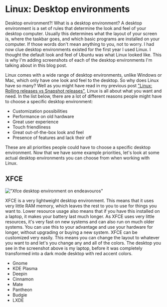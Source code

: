 # Linux: Desktop environments
Desktop environment?! What is a desktop environment? A desktop environment is a set of rules that determine the look and feel of your desktop computer. Usually this determines what the layout of your screen is, where the taskbar goes, and which basic programs are installed on your computer. If those words don't mean anything to you, not to worry. I had now clue desktop environments existed for the first year I used Linux. I thought the default look and feel of Ubuntu was what Linux looked like. This is why I'm adding screenshots of each of the desktop environments I'm talking about in this blog post. 

Linux comes with a wide range of desktop environments, unlike Windows or Mac, which only have one look and feel to the desktop. So why does Linux have so many? Well as you might have read in my previous post ["Linux: Rolling releases vs Snapshot releases"](/articles/linux-rolling-releases-versus-snapshot-releases), Linux is all about what you want and need. In the list below, there are a lot of different reasons people might have to choose a specific desktop environment:

- Customization possibilities
- Performance on old hardware
- Great user experience
- Touch friendliness
- Great out-of-the-box look and feel
- Presence of features and lack their off

These are all priorities people could have to choose a specific desktop environment. Now that we have some example priorities, let's look at some actual desktop environments you can choose from when working with Linux.

## XFCE
!["Xfce desktop environment on endeavouros"](/images/articles/xfce-desktop-environment-on-endeavouros.png)

XFCE is a very lightweight desktop environment. This means that it uses very little RAM memory, which leaves the rest to you to use for things you want to. Lower resource usage also means that if you have this installed on a laptop, it makes your battery last much longer. As XFCE uses very little resources, it's very fast on new systems and can also run on much older systems. You can use this to your advantage and use your hardware for longer, without upgrading or buying a new system. XFCE can be customized very easily. This means you can change the layout to whatever you want to and let's you change any and all of the colors. The desktop you see in the screenshot above is my laptop, before it was completely transformed into a dark mode desktop with red accent colors. 

- Gnome
- KDE Plasma
- Deepin
- Cinnamon
- Mate
- Pantheon
- Budgie
- LXDE